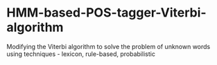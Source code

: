 # HMM-based-POS-tagger-Viterbi-algorithm
Modifying the Viterbi algorithm to solve the problem of unknown words using techniques - lexicon, rule-based, probabilistic
